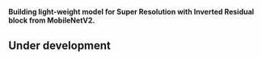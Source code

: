 **Building light-weight model for Super Resolution with Inverted Residual block from MobileNetV2.**

## Under development
